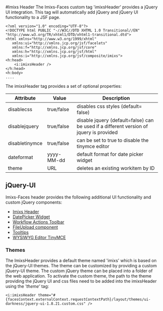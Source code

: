#Imixs Header
The Imixs-Faces custom tag 'imixsHeader' provides a jQuery UI integration. This tag will automatically add jQuery and jQuery UI functionality to a JSF page.
 
	<?xml version="1.0" encoding="UTF-8"?>
	<!DOCTYPE html PUBLIC "-//W3C//DTD XHTML 1.0 Transitional//EN" 
	"http://www.w3.org/TR/xhtml1/DTD/xhtml1-transitional.dtd">
	<html xmlns="http://www.w3.org/1999/xhtml"
	   xmlns:ui="http://xmlns.jcp.org/jsf/facelets"
	   xmlns:f="http://xmlns.jcp.org/jsf/core"
	   xmlns:h="http://xmlns.jcp.org/jsf/html"
	   xmlns:i="http://xmlns.jcp.org/jsf/composite/imixs">
	<h:head>
		<i:imixsHeader />
	</h:head>
	<h:body>
	....

The imixsHeader tag provides a set of optional properties:
 
 
| Attribute     | Value      |Description                                |       
|---------------|------------|-------------------------------------------|
|disablecss     | true/false |disables css styles (default= false)       |
|disablejquery  | true/false | disable jquery (default=false)  can be used if a different version of jquery is provided       |
|disabletinymce | true/false | can be set to true to disable the tinymce editor  |
|dateformat     | yyyy-MM-dd | default format for date picker widget     |
|theme          | URL        | deletes an existing workitem by ID        |
 
 
## jQuery-UI
Imixs-Faces header provides the following additional UI functionality and custom jQuery components:
 
  * [Imixs Header](./header.html)
  * [DatePicker Widget](./datepicker.html)
  * [Workflow Actions Toolbar](./workflowactions.html)
  * [FileUpload component](./fileupload.html)
  * [Tooltips](./tooltip.html)
  * [WYSIWYG Editor TinyMCE](./tinymce.html)
 

### Themes
The ImixsHeader provides a default theme named 'imixs' which is based on the jQuery-UI themes. The theme can be customized by providing a custom jQuery-UI theme. The custom jQuery theme can be placed into a folder of the web application. To activate the custom theme, the path to the theme providing the jQuery UI and css files need to be added into the imixsHeader using the _'theme'_ tag: 

	<i:imixsHeader theme="#{facesContext.externalContext.requestContextPath}/layout/themes/ui-darkness/jquery-ui-1.8.21.custom.css" />
 

 
 